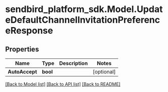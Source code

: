
# sendbird_platform_sdk.Model.UpdateDefaultChannelInvitationPreferenceResponse

## Properties

Name | Type | Description | Notes
------------ | ------------- | ------------- | -------------
**AutoAccept** | **bool** |  | [optional] 

[[Back to Model list]](../README.md#documentation-for-models)
[[Back to API list]](../README.md#documentation-for-api-endpoints)
[[Back to README]](../README.md)


